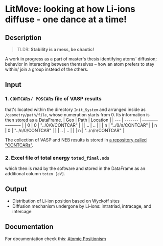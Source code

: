 # LitMove: looking at how Li-ions diffuse - one dance at a time!

## Description
> TLDR: **Stability is a mess, be chaotic!**

A work in progress as a part of master's thesis identifying atoms' diffusion; behavior in interacting between themselves – how an atom prefers to stay within/ join a group instead of the others.

## Input
### 1. `CONTCARs/ POSCARs` file of VASP results
that's located within the directory `Init_System` and arranged inside as `/geometry/path/file`, whose numeration starts from 0. Its information is then stored as a DataFrame.
| Geo | Path    | Location         |
| --- | ------- | ---------------- |
| 0   | 0       | "../0/0/CONTCAR" |
|     | ..      | ..               |
|     | n       | "../0/n/CONTCAR" |
| n   | 0       | "../n/0/CONTCAR" |
|     | ..      | ..               | 
|     | n       | "../n/n/CONTCAR" |

The collection of VASP and NEB results is stored in [a repository called "CONTCARs"](https://github.com/a-firdaus/CONTCARs.git).

### 2. Excel file of total energy `toted_final.ods`
which then is read by the software and stored in the DataFrame as an additional column `toten [eV]`.


## Output
- Distribution of Li-ion position based on Wyckoff sites
- Diffusion mechanism undergone by Li-ions: intratriad, intracage, and intercage

## Documentation
For documentation check this: [Atomic Positionism](https://atomic-positionism.netlify.app/)